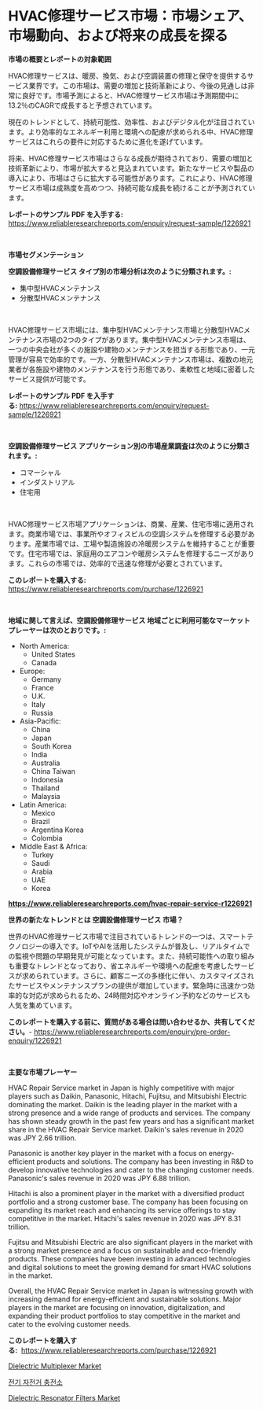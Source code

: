 <p><h1>HVAC修理サービス市場：市場シェア、市場動向、および将来の成長を探る</h1></p><p><strong>市場の概要とレポートの対象範囲</strong></p>
<p><p>HVAC修理サービスは、暖房、換気、および空調装置の修理と保守を提供するサービス業界です。この市場は、需要の増加と技術革新により、今後の見通しは非常に良好です。市場予測によると、HVAC修理サービス市場は予測期間中に13.2％のCAGRで成長すると予想されています。</p><p>現在のトレンドとして、持続可能性、効率性、およびデジタル化が注目されています。より効率的なエネルギー利用と環境への配慮が求められる中、HVAC修理サービスはこれらの要件に対応するために進化を遂げています。</p><p>将来、HVAC修理サービス市場はさらなる成長が期待されており、需要の増加と技術革新により、市場が拡大すると見込まれています。新たなサービスや製品の導入により、市場はさらに拡大する可能性があります。これにより、HVAC修理サービス市場は成熟度を高めつつ、持続可能な成長を続けることが予測されています。</p></p>
<p><strong>レポートのサンプル PDF を入手する:</strong> <a href="https://www.reliableresearchreports.com/enquiry/request-sample/1226921">https://www.reliableresearchreports.com/enquiry/request-sample/1226921</a></p>
<p>&nbsp;</p>
<p><strong>市場セグメンテーション</strong></p>
<p><strong>空調設備修理サービス タイプ別の市場分析は次のように分類されます。:</strong></p>
<p><ul><li>集中型HVACメンテナンス</li><li>分散型HVACメンテナンス</li></ul></p>
<p>&nbsp;</p>
<p><p>HVAC修理サービス市場には、集中型HVACメンテナンス市場と分散型HVACメンテナンス市場の2つのタイプがあります。集中型HVACメンテナンス市場は、一つの中央会社が多くの施設や建物のメンテナンスを担当する形態であり、一元管理が容易で効率的です。一方、分散型HVACメンテナンス市場は、複数の地元業者が各施設や建物のメンテナンスを行う形態であり、柔軟性と地域に密着したサービス提供が可能です。</p></p>
<p><strong>レポートのサンプル PDF を入手する:</strong>&nbsp;<a href="https://www.reliableresearchreports.com/enquiry/request-sample/1226921">https://www.reliableresearchreports.com/enquiry/request-sample/1226921</a></p>
<p>&nbsp;</p>
<p><strong> 空調設備修理サービス アプリケーション別の市場産業調査は次のように分類されます。:</strong></p>
<p><ul><li>コマーシャル</li><li>インダストリアル</li><li>住宅用</li></ul></p>
<p>&nbsp;</p>
<p><p>HVAC修理サービス市場アプリケーションは、商業、産業、住宅市場に適用されます。商業市場では、事業所やオフィスビルの空調システムを修理する必要があります。産業市場では、工場や製造施設の冷暖房システムを維持することが重要です。住宅市場では、家庭用のエアコンや暖房システムを修理するニーズがあります。これらの市場では、効率的で迅速な修理が必要とされています。</p></p>
<p><strong>このレポートを購入する:</strong>&nbsp; <a href="https://www.reliableresearchreports.com/purchase/1226921">https://www.reliableresearchreports.com/purchase/1226921</a></p>
<p>&nbsp;</p>
<p><strong>地域に関して言えば、空調設備修理サービス 地域ごとに利用可能なマーケットプレーヤーは次のとおりです。:</strong></p>
<p><ul>
    <li>
        North America:
        <ul>
            <li>United States</li>
            <li>Canada</li>
        </ul>
    </li>
    <li>
        Europe:
        <ul>
            <li>Germany</li>
            <li>France</li>
            <li>U.K.</li>
            <li>Italy</li>
            <li>Russia</li>
        </ul>
    </li>
    <li>
        Asia-Pacific:
        <ul>
            <li>China</li>
            <li>Japan</li>
            <li>South Korea</li>
            <li>India</li>
            <li>Australia</li>
            <li>China Taiwan</li>
            <li>Indonesia</li>
            <li>Thailand</li>
            <li>Malaysia</li>
        </ul>
    </li>
    <li>
        Latin America:
        <ul>
            <li>Mexico</li>
            <li>Brazil</li>
            <li>Argentina Korea</li>
            <li>Colombia</li>
        </ul>
    </li>
    <li>
        Middle East & Africa:
        <ul>
            <li>Turkey</li>
            <li>Saudi</li>
            <li>Arabia</li>
            <li>UAE</li>
            <li>Korea</li>
        </ul>
    </li>
    </ul></p>
<p><strong><a href="https://www.reliableresearchreports.com/hvac-repair-service-r1226921">https://www.reliableresearchreports.com/hvac-repair-service-r1226921</a></strong>&nbsp;</p>
<p><strong>世界の新たなトレンドとは 空調設備修理サービス 市場？</strong></p>
<p><p>世界のHVAC修理サービス市場で注目されているトレンドの一つは、スマートテクノロジーの導入です。IoTやAIを活用したシステムが普及し、リアルタイムでの監視や問題の早期発見が可能となっています。また、持続可能性への取り組みも重要なトレンドとなっており、省エネルギーや環境への配慮を考慮したサービスが求められています。さらに、顧客ニーズの多様化に伴い、カスタマイズされたサービスやメンテナンスプランの提供が増加しています。緊急時に迅速かつ効率的な対応が求められるため、24時間対応やオンライン予約などのサービスも人気を集めています。</p></p>
<p><strong>このレポートを購入する前に、質問がある場合は問い合わせるか、共有してください。</strong>- <a href="https://www.reliableresearchreports.com/enquiry/pre-order-enquiry/1226921">https://www.reliableresearchreports.com/enquiry/pre-order-enquiry/1226921</a></p>
<p>&nbsp;</p>
<p><strong>主要な市場プレーヤー</strong></p>
<p><p>HVAC Repair Service market in Japan is highly competitive with major players such as Daikin, Panasonic, Hitachi, Fujitsu, and Mitsubishi Electric dominating the market. Daikin is the leading player in the market with a strong presence and a wide range of products and services. The company has shown steady growth in the past few years and has a significant market share in the HVAC Repair Service market. Daikin's sales revenue in 2020 was JPY 2.66 trillion.</p><p>Panasonic is another key player in the market with a focus on energy-efficient products and solutions. The company has been investing in R&D to develop innovative technologies and cater to the changing customer needs. Panasonic's sales revenue in 2020 was JPY 6.88 trillion.</p><p>Hitachi is also a prominent player in the market with a diversified product portfolio and a strong customer base. The company has been focusing on expanding its market reach and enhancing its service offerings to stay competitive in the market. Hitachi's sales revenue in 2020 was JPY 8.31 trillion.</p><p>Fujitsu and Mitsubishi Electric are also significant players in the market with a strong market presence and a focus on sustainable and eco-friendly products. These companies have been investing in advanced technologies and digital solutions to meet the growing demand for smart HVAC solutions in the market.</p><p>Overall, the HVAC Repair Service market in Japan is witnessing growth with increasing demand for energy-efficient and sustainable solutions. Major players in the market are focusing on innovation, digitalization, and expanding their product portfolios to stay competitive in the market and cater to the evolving customer needs.</p></p>
<p><strong>このレポートを購入する:</strong>&nbsp;&nbsp;<a href="https://www.reliableresearchreports.com/purchase/1226921">https://www.reliableresearchreports.com/purchase/1226921</a></p>
<p><p><a href="https://metal-farmhouse-e95.notion.site/Dielectric-Multiplexer-Market-Share-Evolution-and-Market-Growth-Trends-2024-2031-89bc4798b48346049107a16dabd96a7d">Dielectric Multiplexer Market</a></p><p><a href="https://medium.com/@pyscho67867/%EC%A0%84%EA%B8%B0-%EC%9E%90%EC%A0%84%EA%B1%B0-%EC%B6%A9%EC%A0%84%EC%86%8C-%EC%8B%9C%EC%9E%A5-%EA%B7%9C%EB%AA%A8-%EB%B0%8F-%EC%8B%9C%EC%9E%A5-%EB%8F%99%ED%96%A5-%EC%A0%84%EC%B2%B4-%EC%82%B0%EC%97%85-%EA%B0%9C%EC%9A%94-2024-%EB%85%84-2031-%EB%85%84-b7e52ddfdaea">전기 자전거 충전소</a></p><p><a href="https://crocus-run-b5a.notion.site/Dielectric-Resonator-Filters-Market-Share-Evolution-and-Market-Growth-Trends-2024-2031-c773dcfe5a4142c9b86fec6384b9b38d">Dielectric Resonator Filters Market</a></p></p>